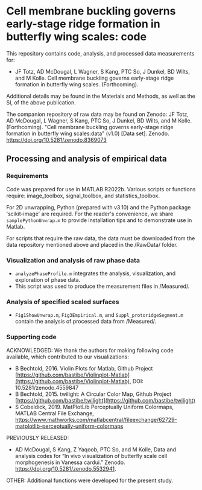 # Cell membrane buckling governs early-stage ridge formation in butterfly wing scales: code

This repository contains code, analysis, and processed data measurements for:
- JF Totz, AD McDougal, L Wagner, S Kang, PTC So, J Dunkel, BD Wilts, and M Kolle. Cell membrane buckling governs early-stage ridge formation in butterfly wing scales. (Forthcoming).

Additional details may be found in the Materials and Methods, as well as the SI, of the above publication.

The companion repository of raw data may be found on Zenodo: 
JF Totz, AD McDougal, L Wagner, S Kang, PTC So, J Dunkel, BD Wilts, and M Kolle. (Forthcoming). "Cell membrane buckling governs early-stage ridge formation in butterfly wing scales:data" (v1.0) [Data set]. Zenodo. https://doi.org/10.5281/zenodo.8369073

## Processing and analysis of empirical data 
### Requirements
Code was prepared for use in MATLAB R2022b. Various scripts or functions require: image_toolbox, signal_toolbox, and statistics_toolbox.

For 2D unwrapping, Python (prepared with v3.10) and the Python package 'scikit-image' are required.
For the reader's convenience, we share `samplePythonUnwrap.m` to provide installation tips and to demonstrate use in Matlab.

For scripts that require the raw data, the data must be downloaded from the data repository mentioned above and placed in the /RawData/ folder.

### Visualization and analysis of raw phase data
- `analyzePhaseProfile.m` integrates the analysis, visualization, and exploration of phase data. 
- This script was used to produce the measurement files in /Measured/.

### Analysis of specified scaled surfaces
- `Fig1ShowUnwrap.m`, `Fig3Empirical.m`, and `Suppl_protoridgeSegment.m` contain the analysis of processed data from /Measured/. 

### Supporting code
ACKNOWLEDGED: 
We thank the authors for making following code available, which contributed to our visualizations:
- B Bechtold, 2016. Violin Plots for Matlab, Github Project [https://github.com/bastibe/Violinplot-Matlab](https://github.com/bastibe/Violinplot-Matlab), DOI: 10.5281/zenodo.4559847
- B Bechtold, 2015. twilight: A Circular Color Map, Github Project [https://github.com/bastibe/twilight](https://github.com/bastibe/twilight)
- S Cobeldick, 2019. MatPlotLib Perceptually Uniform Colormaps, MATLAB Central File Exchange, https://www.mathworks.com/matlabcentral/fileexchange/62729-matplotlib-perceptually-uniform-colormaps

PREVIOUSLY RELEASED:
- AD McDougal, S Kang, Z Yaqoob, PTC So, and M Kolle, Data and analysis codes for “In vivo visualization of butterfly scale cell morphogenesis in Vanessa cardui.” Zenodo. https://doi.org/10.5281/zenodo.5532941.

OTHER:
Additional functions were developed for the present study.
